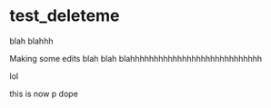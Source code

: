 # test_deleteme
blah blahhh

Making some edits blah blah blahhhhhhhhhhhhhhhhhhhhhhhhhhhh


lol

this is now p dope
